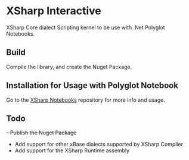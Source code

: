 # XSharp Interactive

XSharp Core dialect Scripting kernel to be use with .Net Polyglot Notebooks.

## Build

Compile the library, and create the Nuget Package.

## Installation for Usage with Polyglot Notebook

Go to the [XSharp Notebooks](https://github.com/X-Sharp/xsharp-notebooks) repository for more info and usage.

## Todo

~~- Publish the Nuget Package~~
- Add support for other xBase dialects supported by XSharp Compiler
- Add support for the XSharp Runtime assembly
